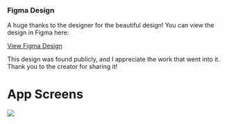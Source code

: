 ### Figma Design

A huge thanks to the designer for the beautiful design! You can view the design in Figma here:

[View Figma Design](https://www.figma.com/design/hznMAcMmv7TyQca9wJWyam/e-commerce-app--Community-?node-id=0-1&p=f&t=Z8pH2RLRMN3uGe6q-0)

This design was found publicly, and I appreciate the work that went into it. Thank you to the creator for sharing it!

# App Screens

![](https://github.com/ParimSsme/e_commerce_app/blob/main/preview.gif)
